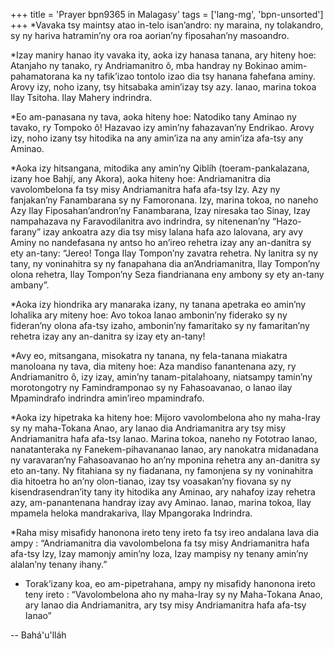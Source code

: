 +++
title = 'Prayer bpn9365 in Malagasy'
tags = ['lang-mg', 'bpn-unsorted']
+++
*Vavaka tsy maintsy atao in-telo isan’andro: ny maraina, ny tolakandro, sy ny hariva hatramin’ny ora roa aorian’ny fiposahan’ny masoandro.
 
*Izay maniry hanao ity vavaka ity, aoka izy hanasa tanana, ary hiteny hoe:
Atanjaho ny tanako, ry Andriamanitro ô, mba handray ny Bokinao amim-pahamatorana ka ny tafik’izao tontolo izao dia tsy hanana fahefana aminy. Arovy izy, noho izany, tsy hitsabaka amin’izay tsy azy. Ianao, marina tokoa Ilay Tsitoha. Ilay Mahery indrindra.

*Eo am-panasana ny tava, aoka hiteny hoe:
Natodiko tany Aminao ny tavako, ry Tompoko ô! Hazavao izy amin’ny fahazavan’ny Endrikao. Arovy izy, noho izany tsy hitodika na any amin’iza na any amin’iza afa-tsy any Aminao.

*Aoka izy hitsangana, mitodika any amin’ny Qiblíh (toeram-pankalazana, izany hoe Bahjí, any Akora), aoka hiteny hoe:
Andriamanitra dia vavolombelona fa tsy misy Andriamanitra hafa afa-tsy Izy. Azy ny fanjakan’ny Fanambarana sy ny Famoronana. Izy, marina tokoa, no naneho Azy Ilay Fiposahan’andron’ny Fanambarana, Izay niresaka tao Sinay, Izay nampahazava ny Faravodilanitra avo indrindra, sy nitenenan’ny “Hazo-farany” izay ankoatra azy dia tsy misy lalana hafa azo lalovana, ary avy Aminy no nandefasana ny antso ho an’ireo rehetra izay any an-danitra sy ety an-tany: “Jereo! Tonga Ilay Tompon’ny zavatra rehetra. Ny lanitra sy ny tany, ny voninahitra sy ny fanapahana dia an’Andriamanitra, Ilay Tompon’ny olona rehetra, Ilay Tompon’ny Seza fiandrianana eny ambony sy ety an-tany ambany”.

*Aoka izy hiondrika ary manaraka izany, ny tanana apetraka eo amin’ny lohalika ary miteny hoe:
Avo tokoa Ianao ambonin’ny fiderako sy ny fideran’ny olona afa-tsy izaho, ambonin’ny famaritako sy ny famaritan’ny rehetra izay any an-danitra sy izay ety an-tany!

*Avy eo, mitsangana, misokatra ny tanana, ny fela-tanana miakatra manoloana ny tava, dia miteny hoe:
Aza mandiso fanantenana azy, ry Andriamanitro ô, izy izay, amin’ny tanam-pitalahoany, niatsampy tamin’ny morotongotry ny Famindramponao sy ny Fahasoavanao, o Ianao ilay Mpamindrafo indrindra amin’ireo mpamindrafo.

*Aoka izy hipetraka ka hiteny hoe:
Mijoro vavolombelona aho ny maha-Iray sy ny maha-Tokana Anao, ary Ianao dia Andriamanitra ary tsy misy Andriamanitra hafa afa-tsy Ianao. Marina tokoa, naneho ny Fototrao Ianao, nanatanteraka ny Fanekem-pihavananao Ianao, ary nanokatra midanadana ny varavaran’ny Fahasoavanao ho an’ny mponina rehetra any an-danitra sy eto an-tany. Ny fitahiana sy ny fiadanana, ny famonjena sy ny voninahitra dia hitoetra ho an’ny olon-tianao, izay tsy voasakan’ny fiovana sy ny kisendrasendran’ity tany ity hitodika any Aminao, ary nahafoy izay rehetra azy, am-panantenana handray izay avy Aminao. Ianao, marina tokoa, Ilay mpamela heloka mandrakariva, Ilay Mpangoraka Indrindra.

*Raha misy misafidy hanonona ireto teny ireto fa tsy ireo andalana lava dia ampy :
“Andriamanitra dia vavolombelona fa tsy misy Andriamanitra hafa afa-tsy Izy, Izay mamonjy amin’ny loza, Izay mampisy ny tenany amin’ny alalan’ny tenany ihany.” 
* Torak’izany koa, eo am-pipetrahana, ampy ny misafidy hanonona ireto teny ireto : 
“Vavolombelona aho ny maha-Iray sy ny Maha-Tokana Anao, ary Ianao dia Andriamanitra, ary tsy misy Andriamanitra hafa afa-tsy Ianao”

-- Bahá'u'lláh
